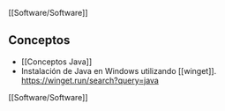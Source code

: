 [[Software/Software]]

## Conceptos

- [[Conceptos Java]]
- Instalación de Java en Windows utilizando [[winget]].
	https://winget.run/search?query=java

[[Software/Software]]